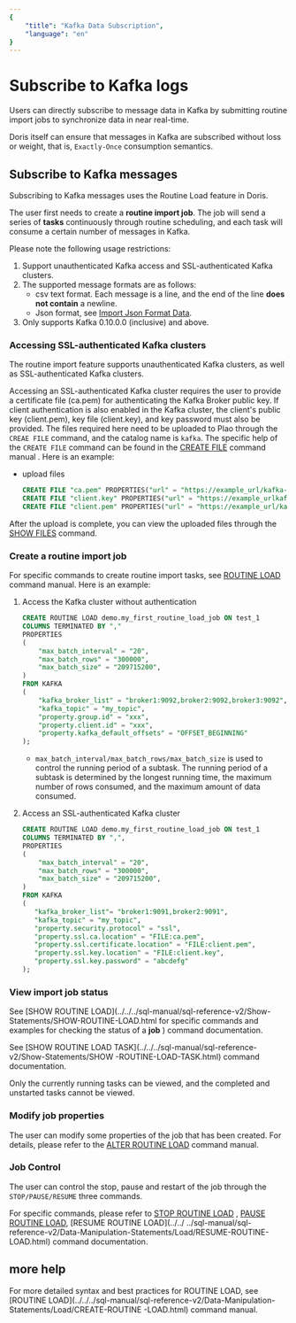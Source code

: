 ```yaml
---
{
    "title": "Kafka Data Subscription",
    "language": "en"
}
---
```


<!-- 
Licensed to the Apache Software Foundation (ASF) under one
or more contributor license agreements.  See the NOTICE file
distributed with this work for additional information
regarding copyright ownership.  The ASF licenses this file
to you under the Apache License, Version 2.0 (the
"License"); you may not use this file except in compliance
with the License.  You may obtain a copy of the License at

  http://www.apache.org/licenses/LICENSE-2.0

Unless required by applicable law or agreed to in writing,
software distributed under the License is distributed on an
"AS IS" BASIS, WITHOUT WARRANTIES OR CONDITIONS OF ANY
KIND, either express or implied.  See the License for the
specific language governing permissions and limitations
under the License.
-->

# Subscribe to Kafka logs

Users can directly subscribe to message data in Kafka by submitting routine import jobs to synchronize data in near real-time.

Doris itself can ensure that messages in Kafka are subscribed without loss or weight, that is, `Exactly-Once` consumption semantics.

## Subscribe to Kafka messages

Subscribing to Kafka messages uses the Routine Load feature in Doris.

The user first needs to create a **routine import job**. The job will send a series of **tasks** continuously through routine scheduling, and each task will consume a certain number of messages in Kafka.

Please note the following usage restrictions:

1. Support unauthenticated Kafka access and SSL-authenticated Kafka clusters.
2. The supported message formats are as follows:
   - csv text format. Each message is a line, and the end of the line **does not contain** a newline.
   - Json format, see [Import Json Format Data](../import-way/load-json-format.html).
3. Only supports Kafka 0.10.0.0 (inclusive) and above.

### Accessing SSL-authenticated Kafka clusters

The routine import feature supports unauthenticated Kafka clusters, as well as SSL-authenticated Kafka clusters.

Accessing an SSL-authenticated Kafka cluster requires the user to provide a certificate file (ca.pem) for authenticating the Kafka Broker public key. If client authentication is also enabled in the Kafka cluster, the client's public key (client.pem), key file (client.key), and key password must also be provided. The files required here need to be uploaded to Plao through the `CREAE FILE` command, and the catalog name is `kafka`. The specific help of the `CREATE FILE` command can be found in the [CREATE FILE](../../../sql-manual/sql-reference-v2/Data-Definition-Statements/Create/CREATE-FILE.html) command manual . Here is an example:

- upload files

  ```sql
  CREATE FILE "ca.pem" PROPERTIES("url" = "https://example_url/kafka-key/ca.pem", "catalog" = "kafka");
  CREATE FILE "client.key" PROPERTIES("url" = "https://example_urlkafka-key/client.key", "catalog" = "kafka");
  CREATE FILE "client.pem" PROPERTIES("url" = "https://example_url/kafka-key/client.pem", "catalog" = "kafka");
  ````

After the upload is complete, you can view the uploaded files through the [SHOW FILES]() command.

### Create a routine import job

For specific commands to create routine import tasks, see [ROUTINE LOAD](../../../sql-manual/sql-reference-v2/Data-Manipulation-Statements/Load/CREATE-ROUTINE-LOAD.html ) command manual. Here is an example:

1. Access the Kafka cluster without authentication

   ```sql
   CREATE ROUTINE LOAD demo.my_first_routine_load_job ON test_1
   COLUMNS TERMINATED BY ","
   PROPERTIES
   (
       "max_batch_interval" = "20",
       "max_batch_rows" = "300000",
       "max_batch_size" = "209715200",
   )
   FROM KAFKA
   (
       "kafka_broker_list" = "broker1:9092,broker2:9092,broker3:9092",
       "kafka_topic" = "my_topic",
       "property.group.id" = "xxx",
       "property.client.id" = "xxx",
       "property.kafka_default_offsets" = "OFFSET_BEGINNING"
   );
   ````

   - `max_batch_interval/max_batch_rows/max_batch_size` is used to control the running period of a subtask. The running period of a subtask is determined by the longest running time, the maximum number of rows consumed, and the maximum amount of data consumed.

2. Access an SSL-authenticated Kafka cluster

   ```sql
   CREATE ROUTINE LOAD demo.my_first_routine_load_job ON test_1
   COLUMNS TERMINATED BY ",",
   PROPERTIES
   (
       "max_batch_interval" = "20",
       "max_batch_rows" = "300000",
       "max_batch_size" = "209715200",
   )
   FROM KAFKA
   (
      "kafka_broker_list"= "broker1:9091,broker2:9091",
      "kafka_topic" = "my_topic",
      "property.security.protocol" = "ssl",
      "property.ssl.ca.location" = "FILE:ca.pem",
      "property.ssl.certificate.location" = "FILE:client.pem",
      "property.ssl.key.location" = "FILE:client.key",
      "property.ssl.key.password" = "abcdefg"
   );
   ````

### View import job status

See [SHOW ROUTINE LOAD](../../../sql-manual/sql-reference-v2/Show-Statements/SHOW-ROUTINE-LOAD.html for specific commands and examples for checking the status of a **job** ) command documentation.

See [SHOW ROUTINE LOAD TASK](../../../sql-manual/sql-reference-v2/Show-Statements/SHOW -ROUTINE-LOAD-TASK.html) command documentation.

Only the currently running tasks can be viewed, and the completed and unstarted tasks cannot be viewed.

### Modify job properties

The user can modify some properties of the job that has been created. For details, please refer to the [ALTER ROUTINE LOAD](../../../sql-manual/sql-reference-v2/Data-Manipulation-Statements/Load/ALTER-ROUTINE-LOAD.html) command manual.

### Job Control

The user can control the stop, pause and restart of the job through the `STOP/PAUSE/RESUME` three commands.

For specific commands, please refer to [STOP ROUTINE LOAD](../../../sql-manual/sql-reference-v2/Data-Manipulation-Statements/Load/STOP-ROUTINE-LOAD.html) , [PAUSE ROUTINE LOAD](../../../sql-manual/sql-reference-v2/Data-Manipulation-Statements/Load/PAUSE-ROUTINE-LOAD.html), [RESUME ROUTINE LOAD](../../ ../sql-manual/sql-reference-v2/Data-Manipulation-Statements/Load/RESUME-ROUTINE-LOAD.html) command documentation.

## more help

For more detailed syntax and best practices for ROUTINE LOAD, see [ROUTINE LOAD](../../../sql-manual/sql-reference-v2/Data-Manipulation-Statements/Load/CREATE-ROUTINE -LOAD.html) command manual.